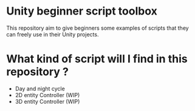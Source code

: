 # Unity beginner script toolbox
This repository aim to give beginners some examples of scripts that they can freely use in their Unity projects.

# What kind of script will I find in this repository ?
- Day and night cycle
- 2D entity Controller (WIP)
- 3D entity Controller (WIP)
